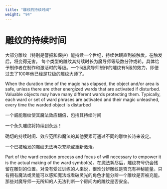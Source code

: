 ```yaml
---
title: "雕纹的持续时间"
weight: "94"
---
```

# 雕纹的持续时间

大部分雕纹（特别是警报和保护）能持续一个世纪，持续休眠直到被触发。在触发后，将变得无害。
每个类型的雕纹其持续时长为魔导师等级数分钟或轮。具体给予制作者在制作和激活时的等级。一个5级魔导师制作的雕纹有5级的效力，即便过去了100年他已经是12级的雕纹大师了。

When the duration time of the magic has elapsed, the object and/or  area is safe, unless there are other energized wards that are activated if  disturbed. Valuable objects may have many different wards protecting  them. Typically, each ward or set of ward phrases are activated and  their magic unleashed, every time the warded object is disturbed

一个威能雕纹使其魔法效应翻倍，包括其持续时间

一个永久雕纹将持续到永远！

确切的持续时间、效应范围和魔法的其他要素可通过不同的雕纹长诗来设定。

一个已被触发的雕纹无法再次充能或重新激活。

 Part of the ward creation process and focus of will necessary to empower it is the actual making of the ward symbol(s)。在魔法耗尽后，雕纹符号仍会残留在雕刻的位置。对没有受过训练的人来说，很难分辨雕纹是否充有神秘能量。只有拥有魔法或灵能可以感知魔法或看破灵光的角色才能分辨一个雕纹是否被充能。那些对魔导师一无所知的人无法判断一个房间内的雕纹是否安全。
